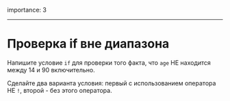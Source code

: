 importance: 3

---

# Проверка if вне диапазона

Напишите условие `if` для проверки того факта, что `age` НЕ находится между 14 и 90 включительно.

Сделайте два варианта условия: первый с использованием оператора НЕ `!`, второй - без этого оператора.
